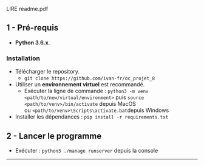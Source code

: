 LIRE readme.pdf

## 1 - Pré-requis
*  **Python 3.6.x**.

### Installation 
* Télécharger le repository.
  - `git clone https://github.com/ivan-fr/oc_projet_8`
* Utiliser un **environnement virtuel** est recommandé.
    * Exécuter la ligne de commande : `python3 -m venv <path/to/new/virtual/environment>`
    puis `source <path/to/venv>/bin/activate` depuis MacOS  
    ou `<path/to/venv>\Scripts\activate.bat`depuis Windows
* Installer les dépendances : `pip install -r requirements.txt`

## 2 - Lancer le programme 
* Exécuter : `python3 ./manage runserver`  depuis la console

--------

